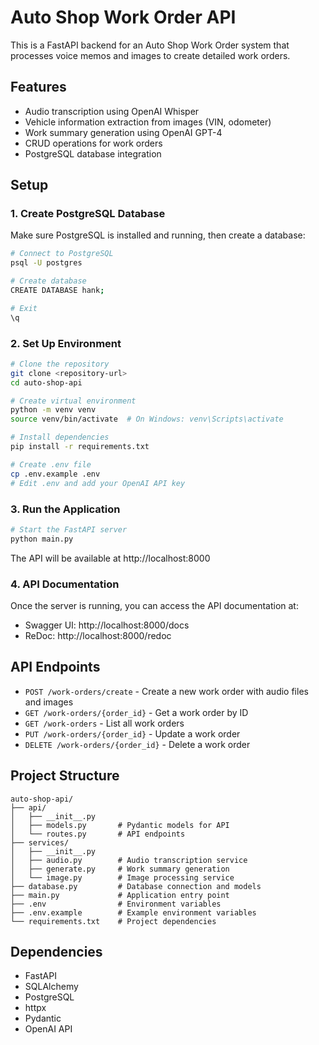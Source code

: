 # Auto Shop Work Order API

This is a FastAPI backend for an Auto Shop Work Order system that processes voice memos and images to create detailed work orders.

## Features

- Audio transcription using OpenAI Whisper
- Vehicle information extraction from images (VIN, odometer)
- Work summary generation using OpenAI GPT-4
- CRUD operations for work orders
- PostgreSQL database integration

## Setup

### 1. Create PostgreSQL Database

Make sure PostgreSQL is installed and running, then create a database:

```bash
# Connect to PostgreSQL
psql -U postgres

# Create database
CREATE DATABASE hank;

# Exit
\q
```

### 2. Set Up Environment

```bash
# Clone the repository
git clone <repository-url>
cd auto-shop-api

# Create virtual environment
python -m venv venv
source venv/bin/activate  # On Windows: venv\Scripts\activate

# Install dependencies
pip install -r requirements.txt

# Create .env file
cp .env.example .env
# Edit .env and add your OpenAI API key
```

### 3. Run the Application

```bash
# Start the FastAPI server
python main.py
```

The API will be available at http://localhost:8000

### 4. API Documentation

Once the server is running, you can access the API documentation at:

- Swagger UI: http://localhost:8000/docs
- ReDoc: http://localhost:8000/redoc

## API Endpoints

- `POST /work-orders/create` - Create a new work order with audio files and images
- `GET /work-orders/{order_id}` - Get a work order by ID
- `GET /work-orders` - List all work orders
- `PUT /work-orders/{order_id}` - Update a work order
- `DELETE /work-orders/{order_id}` - Delete a work order

## Project Structure

```
auto-shop-api/
├── api/
│   ├── __init__.py
│   ├── models.py       # Pydantic models for API
│   └── routes.py       # API endpoints
├── services/
│   ├── __init__.py
│   ├── audio.py        # Audio transcription service
│   ├── generate.py     # Work summary generation
│   └── image.py        # Image processing service
├── database.py         # Database connection and models
├── main.py             # Application entry point
├── .env                # Environment variables
├── .env.example        # Example environment variables
└── requirements.txt    # Project dependencies
```

## Dependencies

- FastAPI
- SQLAlchemy
- PostgreSQL
- httpx
- Pydantic
- OpenAI API

